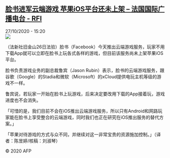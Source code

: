 <!--1603810596000-->
[脸书进军云端游戏 苹果iOS平台还未上架 – 法国国际广播电台 - RFI](http://www.rfi.fr//cn/contenu/20201027-%E8%84%B8%E4%B9%A6%E8%BF%9B%E5%86%9B%E4%BA%91%E7%AB%AF%E6%B8%B8%E6%88%8F-%E8%8B%B9%E6%9E%9Cios%E5%B9%B3%E5%8F%B0%E8%BF%98%E6%9C%AA%E4%B8%8A%E6%9E%B6)
------

<div>27/10/2020 - 15:20</div><img src="https://s.rfi.fr/media/display/9aa523d0-1862-11eb-b405-005056bf87d6/w:310/p:16x9/eco0008b.201027222003.jpg"><div class="t-content__body u-clearfix"><p>（法新社旧金山26日法验）脸书（Facebook）今天推出云端游戏服务，玩家不用下载App就可以立即在脸书上玩各式各样的游戏，但目前该服务尚未上架苹果iOS平台。</p><p>    脸书负责游戏业务的副总裁鲁宾（Jason Rubin）表示，脸书的云端游戏服务，跟谷歌（Google）的Stadia和微软（Microsoft）的xCloud提供电玩主机等级的游戏不一样。</p><p>    鲁宾说，若玩家一开始在脸书上玩游戏，后来决定要改用下载的App接着玩，游戏进度也不会消失。</p><p>    「可惜的是，我们目前不会在iOS推出云端游戏服务，所以只有Android和网路玩家能在脸书上享受整合的云端游戏，同时我们也正在研究在iOS推出服务的替代方案。」</p><p>    「苹果对待游戏的方式与众不同，并继续对这一非常宝贵的资源施加控制。」（译者：陈昱婷/核稿：刘淑琴）</p><p class="t-copyright">© 2020 AFP</p>        </div>
